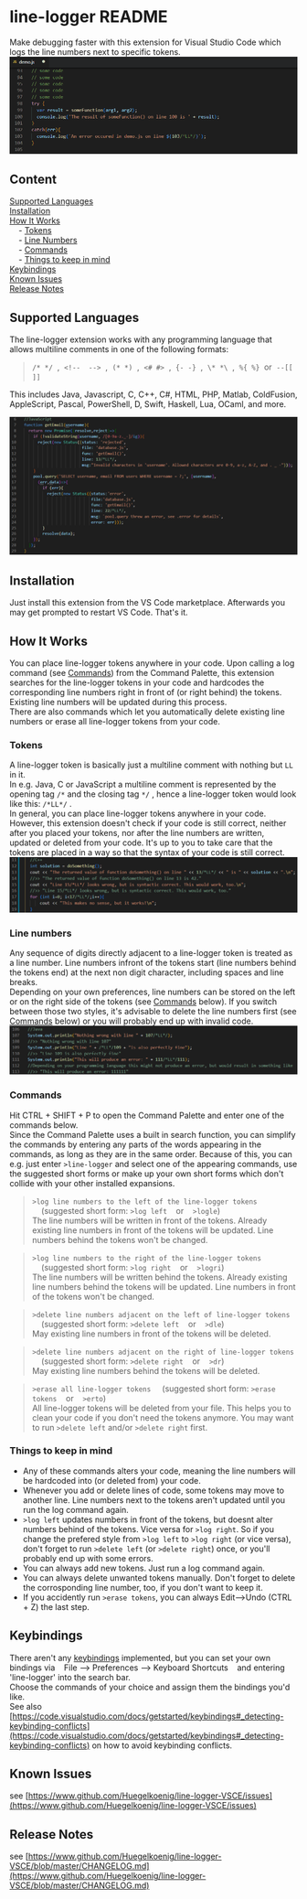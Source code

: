 # line-logger README

Make debugging faster with this extension for Visual Studio Code which logs the line numbers next to specific tokens.<br>
![demo.gif](./graphics/demo.gif)<br>

## Content
[Supported Languages](#supported-languages)<br>
[Installation](#installation)<br>
[How It Works](#how-it-works)<br>
&nbsp;&nbsp;&nbsp;&nbsp;- [Tokens](#tokens)<br>
&nbsp;&nbsp;&nbsp;&nbsp;- [Line Numbers](#line-numbers)<br>
&nbsp;&nbsp;&nbsp;&nbsp;- [Commands](#commands)<br>
&nbsp;&nbsp;&nbsp;&nbsp;- [Things to keep in mind](#things-to-keep-in-mind)<br>
[Keybindings](#keybindings)<br>
[Known Issues](#known-issues)<br>
[Release Notes](#release-notes)<br>


## Supported Languages
The line-logger extension works with any programming language that allows multiline comments in one of the following formats:<br>
> `/* */`&nbsp;&nbsp;,&nbsp;&nbsp;`<!--  -->`&nbsp;&nbsp;,&nbsp;&nbsp;`(* *)`&nbsp;&nbsp;,&nbsp;&nbsp;`<# #>`&nbsp;&nbsp;,&nbsp;&nbsp;`{- -}`&nbsp;&nbsp;,&nbsp;&nbsp;`\* *\`&nbsp;&nbsp;,&nbsp;&nbsp;`%{ %}`&nbsp;&nbsp;or&nbsp;&nbsp;`--[[ ]]`<br>

This includes Java, Javascript, C, C++, C#, HTML, PHP, Matlab, ColdFusion, AppleScript, Pascal, PowerShell, D, Swift, Haskell, Lua, OCaml, and more.<br>

![example.png](./graphics/example.png)<br>

## Installation
Just install this extension from the VS Code marketplace. Afterwards you may get prompted to restart VS Code. That's it.

## How It Works
You can place line-logger tokens anywhere in your code. Upon calling a log command (see [Commands](###commands)) from the Command Palette, this extension searches for the line-logger tokens in your code and hardcodes the corresponding line numbers right in front of (or right behind) the tokens. Existing line numbers will be updated during this process.<br> 
There are also commands which let you automatically delete existing line numbers or erase all line-logger tokens from your code.

### Tokens
A line-logger token is basically just a multiline comment with nothing but `LL` in it.<br>
In e.g. Java, C or JavaScript a multiline comment is represented by the opening tag `/*` and the closing tag `*/` , hence a line-logger token would look like this: `/*LL*/` .<br>
In general, you can place line-logger tokens anywhere in your code. However, this extension doesn't check if your code is still correct, neither after you placed your tokens, nor after the line numbers are written, updated or deleted from your code. It's up to you to take care that the tokens are placed in a way so that the syntax of your code is still correct.<br>
![token-placement.png](./graphics/token-placement.png)

### Line numbers
Any sequence of digits directly adjacent to a line-logger token is treated as a line number. Line numbers infront of the tokens start (line numbers behind the tokens end) at the next non digit character, including spaces and line breaks.<br>
Depending on your own preferences, line numbers can be stored on the left or on the right side of the tokens (see [Commands](###commands) below). If you switch between those two styles, it's advisable to delete the line numbers first (see [Commands](###commands) below) or you will probably end up with invalid code.<br>
![left-right-both.png](./graphics/left-right-both.png)

### Commands
Hit CTRL + SHIFT + P to open the Command Palette and enter one of the commands below.<br>
Since the Command Palette uses a built in search function, you can simplify the commands by entering any parts of the words appearing in the commands, as long as they are in the same order. Because of this, you can e.g. just enter `>line-logger` and select one of the appearing commands, use the suggested short forms or make up your own short forms which don't collide with your other installed expansions.

>`>log line numbers to the left of the line-logger tokens`  &nbsp;&nbsp;&nbsp;&nbsp;(suggested short form: `>log left` &nbsp;&nbsp;&nbsp;or&nbsp;&nbsp;&nbsp; `>logle`)<br>
The line numbers will be written in front of the tokens. Already existing line numbers in front of the tokens will be updated. Line numbers behind the tokens won't be changed.

>`>log line numbers to the right of the line-logger tokens`  &nbsp;&nbsp;&nbsp;&nbsp;(suggested short form: `>log right` &nbsp;&nbsp;&nbsp;or&nbsp;&nbsp;&nbsp; `>logri`)<br>
The line numbers will be written behind the tokens. Already existing line numbers behind the tokens will be updated. Line numbers in front of the tokens won't be changed.

>`>delete line numbers adjacent on the left of line-logger tokens`  &nbsp;&nbsp;&nbsp;&nbsp;(suggested short form: `>delete left` &nbsp;&nbsp;&nbsp;or&nbsp;&nbsp;&nbsp; `>dle`)<br>
May existing line numbers in front of the tokens will be deleted.

>`>delete line numbers adjacent on the right of line-logger tokens`  &nbsp;&nbsp;&nbsp;&nbsp;(suggested short form: `>delete right` &nbsp;&nbsp;&nbsp;or&nbsp;&nbsp;&nbsp; `>dr`)<br>
May existing line numbers behind the tokens will be deleted.

>`>erase all line-logger tokens`  &nbsp;&nbsp;&nbsp;&nbsp;(suggested short form: `>erase tokens` &nbsp;&nbsp;&nbsp;or&nbsp;&nbsp;&nbsp; `>erto`)<br>
All line-logger tokens will be deleted from your file. This helps you to clean your code if you don't need the tokens anymore. You may want to run `>delete left` and/or `>delete right` first.

### Things to keep in mind
- Any of these commands alters your code, meaning the line numbers will be hardcoded into (or deleted from) your code.<br>
- Whenever you add or delete lines of code, some tokens may move to another line. Line numbers next to the tokens aren't updated until you run the log command again.<br>
- `>log left` updates numbers in front of the tokens, but doesnt alter numbers behind of the tokens. Vice versa for `>log right`. So if you change the prefered style from `>log left` to `>log right` (or vice versa), don't forget to run `>delete left` (or `>delete right`) once, or you'll probably end up with some errors.<br>
- You can always add new tokens. Just run a log command again.<br>
- You can always delete unwanted tokens manually. Don't forget to delete the corrosponding line number, too, if you don't want to keep it.<br>
- If you accidently run `>erase tokens`, you can always Edit-->Undo (CTRL + Z) the last step.

## Keybindings
There aren't any [keybindings](https://code.visualstudio.com/docs/getstarted/keybindings) implemented, but you can set your own bindings  via &nbsp;&nbsp; File --> Preferences --> Keyboard Shortcuts &nbsp;&nbsp; and entering 'line-logger' into the search bar.<br>
Choose the commands of your choice and assign them the bindings you'd like.<br>
See also [https://code.visualstudio.com/docs/getstarted/keybindings#_detecting-keybinding-conflicts](https://code.visualstudio.com/docs/getstarted/keybindings#_detecting-keybinding-conflicts) on how to avoid keybinding conflicts.

## Known Issues
see [https://www.github.com/Huegelkoenig/line-logger-VSCE/issues](https://www.github.com/Huegelkoenig/line-logger-VSCE/issues)

## Release Notes 
see [https://www.github.com/Huegelkoenig/line-logger-VSCE/blob/master/CHANGELOG.md](https://www.github.com/Huegelkoenig/line-logger-VSCE/blob/master/CHANGELOG.md)

